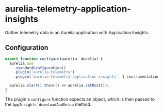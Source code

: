 # aurelia-telemetry-application-insights
Gather telemetry data in an Aurelia application with Application Insights.

## Configuration

```typescript
export function configure(aurelia: Aurelia) {
  aurelia.use
    .standardConfiguration()
    .plugin('aurelia-telemetry')
    .plugin('aurelia-telemetry-application-insights', { instrumentationKey: '<YOUR_KEY>' });

  aurelia.start().then(() => aurelia.setRoot());
}
```

The plugin's `configure` function expects an object, which is then passed to the
`AppInsights`' `downloadAndSetup` method.
